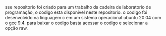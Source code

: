 sse repositorio foi criado para um trabalho da cadeira de laboratorio de programação, o codigo esta disponivel neste repositorio. 
o codigo foi desenvolvido na linguagem c em um sistema operacional ubuntu 20.04 com o gcc 9.4.
para baixar o codigo basta acessar o codigo e selecionar a opção raw.
